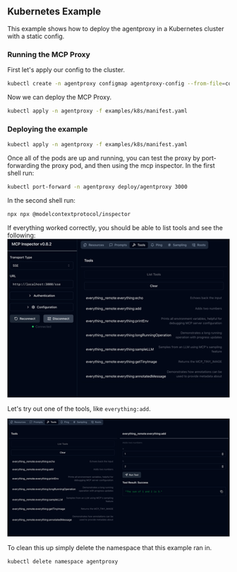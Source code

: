 ## Kubernetes Example

This example shows how to deploy the agentproxy in a Kubernetes cluster with a static config.

### Running the MCP Proxy


First let's apply our config to the cluster.
```bash
kubectl create -n agentproxy configmap agentproxy-config --from-file=config.json=examples/k8s/config.json
```

Now we can deploy the MCP Proxy.
```bash
kubectl apply -n agentproxy -f examples/k8s/manifest.yaml
```


### Deploying the example

```bash
kubectl apply -n agentproxy -f examples/k8s/manifest.yaml
```

Once all of the pods are up and running, you can test the proxy by port-forwarding the proxy pod, and then using the mcp inspector. In the first shell run:
```bash
kubectl port-forward -n agentproxy deploy/agentproxy 3000
```

In the second shell run:
```bash
npx npx @modelcontextprotocol/inspector
```

If everything worked correctly, you should be able to list tools and see the following:
![Inspector](./img/tools.png)

Let's try out one of the tools, like `everything:add`.

![Echo](./img/call.png)

To clean this up simply delete the namespace that this example ran in.

```bash
kubectl delete namespace agentproxy
```

